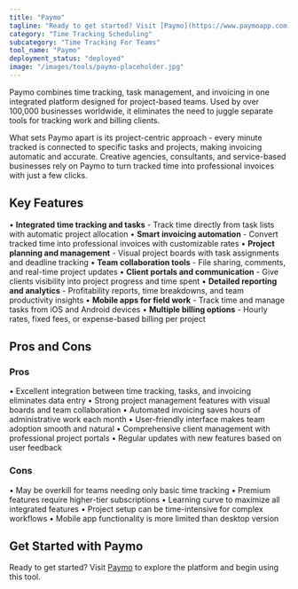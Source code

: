 ```yaml
---
title: "Paymo"
tagline: "Ready to get started? Visit [Paymo](https://www.paymoapp.com) to explore the platform and begin using this tool...."
category: "Time Tracking Scheduling"
subcategory: "Time Tracking For Teams"
tool_name: "Paymo"
deployment_status: "deployed"
image: "/images/tools/paymo-placeholder.jpg"
---
```

Paymo combines time tracking, task management, and invoicing in one integrated platform designed for project-based teams. Used by over 100,000 businesses worldwide, it eliminates the need to juggle separate tools for tracking work and billing clients.

What sets Paymo apart is its project-centric approach - every minute tracked is connected to specific tasks and projects, making invoicing automatic and accurate. Creative agencies, consultants, and service-based businesses rely on Paymo to turn tracked time into professional invoices with just a few clicks.

## Key Features

• **Integrated time tracking and tasks** - Track time directly from task lists with automatic project allocation
• **Smart invoicing automation** - Convert tracked time into professional invoices with customizable rates
• **Project planning and management** - Visual project boards with task assignments and deadline tracking
• **Team collaboration tools** - File sharing, comments, and real-time project updates
• **Client portals and communication** - Give clients visibility into project progress and time spent
• **Detailed reporting and analytics** - Profitability reports, time breakdowns, and team productivity insights
• **Mobile apps for field work** - Track time and manage tasks from iOS and Android devices
• **Multiple billing options** - Hourly rates, fixed fees, or expense-based billing per project

## Pros and Cons

### Pros
• Excellent integration between time tracking, tasks, and invoicing eliminates data entry
• Strong project management features with visual boards and team collaboration
• Automated invoicing saves hours of administrative work each month
• User-friendly interface makes team adoption smooth and natural
• Comprehensive client management with professional project portals
• Regular updates with new features based on user feedback

### Cons
• May be overkill for teams needing only basic time tracking
• Premium features require higher-tier subscriptions
• Learning curve to maximize all integrated features
• Project setup can be time-intensive for complex workflows
• Mobile app functionality is more limited than desktop version

## Get Started with Paymo

Ready to get started? Visit [Paymo](https://www.paymoapp.com) to explore the platform and begin using this tool.